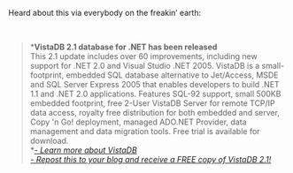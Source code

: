 Heard about this via everybody on the freakin’ earth:

 

> ***VistaDB 2.1 database for .NET has been released**\
> This 2.1 update includes over 60 improvements, including new support
> for .NET 2.0 and Visual Studio .NET 2005. VistaDB is a
> small-footprint, embedded SQL database alternative to Jet/Access, MSDE
> and SQL Server Express 2005 that enables developers to build .NET 1.1
> and .NET 2.0 applications. Features SQL-92 support, small 500KB
> embedded footprint, free 2-User VistaDB Server for remote TCP/IP data
> access, royalty free distribution for both embedded and server, Copy
> 'n Go! deployment, managed ADO.NET Provider, data management and data
> migration tools. Free trial is available for download.\
> *[*- Learn more about
> VistaDB*](http://www.vistadb.net/overview.asp?ref=blogger)\
> [*- Repost this to your blog and receive a FREE copy of VistaDB
> 2.1!*](http://www.vistadb.net/blogoffer.asp?ref=blogger)

 
